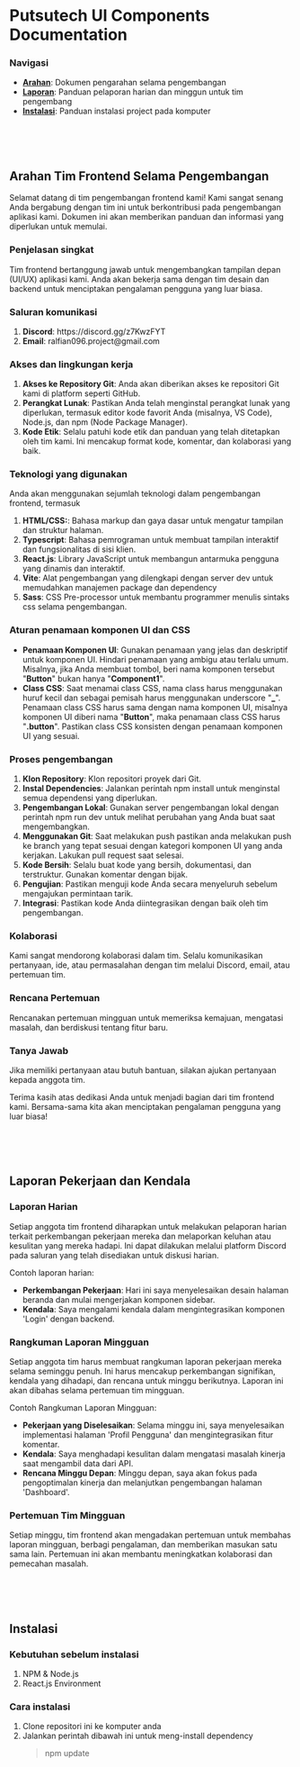 <h1>Putsutech UI Components Documentation</h1> 

<h3>Navigasi</h3>
<ul>
  <li>
    <b><a href="#briefing">Arahan</a></b>: Dokumen pengarahan selama pengembangan
  </li>
  <li>
    <b><a href="#report">Laporan</a></b>: Panduan pelaporan harian dan minggun untuk tim pengembang
  </li>
  <li>
    <b><a href="#installation">Instalasi</a></b>: Panduan instalasi project pada komputer
  </li>
</ul>

<br> <br> <br>
<h2 id="briefing">Arahan Tim Frontend Selama Pengembangan</h2>
<p>Selamat datang di tim pengembangan frontend kami! Kami sangat senang Anda bergabung dengan tim ini untuk berkontribusi pada pengembangan aplikasi kami. Dokumen ini akan memberikan panduan dan informasi yang diperlukan untuk memulai.</p>

<h3>Penjelasan singkat</h3>
<p>Tim frontend bertanggung jawab untuk mengembangkan tampilan depan (UI/UX) aplikasi kami. Anda akan bekerja sama dengan tim desain dan backend untuk menciptakan pengalaman pengguna yang luar biasa.</p>

<h3>Saluran komunikasi</h3>
<ol>
  <li>
    <b>Discord</b>: https://discord.gg/z7KwzFYT
  </li>
  <li>
    <b>Email</b>: ralfian096.project@gmail.com
  </li>
</ol>

<h3>Akses dan lingkungan kerja</h3>
<ol>
  <li>
    <b>Akses ke Repository Git</b>: Anda akan diberikan akses ke repositori Git kami di platform seperti GitHub.
  </li>
  <li>
    <b>Perangkat Lunak</b>: Pastikan Anda telah menginstal perangkat lunak yang diperlukan, termasuk editor kode favorit Anda (misalnya, VS Code), Node.js, dan npm (Node Package Manager).
  </li>
  <li>
    <b>Kode Etik</b>: Selalu patuhi kode etik dan panduan yang telah ditetapkan oleh tim kami. Ini mencakup format kode, komentar, dan kolaborasi yang baik.
  </li>
</ol>

<h3>Teknologi yang digunakan</h3>
<p>Anda akan menggunakan sejumlah teknologi dalam pengembangan frontend, termasuk</p>
<ol>
  <li>
    <b>HTML/CSS:</b>: Bahasa markup dan gaya dasar untuk mengatur tampilan dan struktur halaman.
  </li>
  <li>
    <b>Typescript</b>: Bahasa pemrograman untuk membuat tampilan interaktif dan fungsionalitas di sisi klien.
  </li>
  <li>
    <b>React.js</b>: Library JavaScript untuk membangun antarmuka pengguna yang dinamis dan interaktif.
  </li>
  <li>
    <b>Vite</b>: Alat pengembangan yang dilengkapi dengan server dev untuk memudahkan manajemen package dan dependency
  </li>
  <li>
    <b>Sass</b>: CSS Pre-processor untuk membantu programmer menulis sintaks css selama pengembangan.
  </li>
</ol>

<h3>Aturan penamaan komponen UI dan CSS</h3>
<ul>
  <li>
    <b>Penamaan Komponen UI</b>: Gunakan penamaan yang jelas dan deskriptif untuk komponen UI. Hindari penamaan yang ambigu atau terlalu umum. Misalnya, jika Anda membuat tombol, beri nama komponen tersebut "<b>Button</b>" bukan hanya "<b>Component1</b>".
  </li>
  <li>
    <b>Class CSS</b>: Saat menamai class CSS, nama class harus menggunakan huruf kecil dan sebagai pemisah harus menggunakan underscore "<b>_</b>". Penamaan class CSS harus sama dengan nama komponen UI, misalnya komponen UI diberi nama "<b>Button</b>", maka penamaan class CSS harus "<b>.button</b>". Pastikan class CSS konsisten dengan penamaan komponen UI yang sesuai.
  </li>
</ul>

<h3>Proses pengembangan</h3>
<ol>
  <li>
    <b>Klon Repository</b>: Klon repositori proyek dari Git.
  </li>
  <li>
    <b>Instal Dependencies</b>: Jalankan perintah npm install untuk menginstal semua dependensi yang diperlukan.
  </li>
  <li>
    <b>Pengembangan Lokal</b>: Gunakan server pengembangan lokal dengan perintah npm run dev untuk melihat perubahan yang Anda buat saat mengembangkan.
  </li>
  <li>
    <b>Menggunakan Git</b>: Saat melakukan push pastikan anda melakukan push ke branch yang tepat sesuai dengan kategori komponen UI yang anda kerjakan. Lakukan pull request saat selesai.
  </li>
  <li>
    <b>Kode Bersih</b>: Selalu buat kode yang bersih, dokumentasi, dan terstruktur. Gunakan komentar dengan bijak.
  </li>
  <li>
    <b>Pengujian</b>: Pastikan menguji kode Anda secara menyeluruh sebelum mengajukan permintaan tarik.
  </li>
  <li>
    <b>Integrasi</b>: Pastikan kode Anda diintegrasikan dengan baik oleh tim pengembangan.
  </li>
</ol>

<h3>Kolaborasi</h3>
<p>Kami sangat mendorong kolaborasi dalam tim. Selalu komunikasikan pertanyaan, ide, atau permasalahan dengan tim melalui Discord, email, atau pertemuan tim.</p>

<h3>Rencana Pertemuan</h3>
<p>Rencanakan pertemuan mingguan untuk memeriksa kemajuan, mengatasi masalah, dan berdiskusi tentang fitur baru.</p>

<h3>Tanya Jawab</h3>
<p>Jika memiliki pertanyaan atau butuh bantuan, silakan ajukan pertanyaan kepada anggota tim.</p>

<p>Terima kasih atas dedikasi Anda untuk menjadi bagian dari tim frontend kami. Bersama-sama kita akan menciptakan pengalaman pengguna yang luar biasa!</p>

<br> <br> <br>
<h2 id="report">Laporan Pekerjaan dan Kendala</h2>
<h3>Laporan Harian</h3>
<p>Setiap anggota tim frontend diharapkan untuk melakukan pelaporan harian terkait perkembangan pekerjaan mereka dan melaporkan keluhan atau kesulitan yang mereka hadapi. Ini dapat dilakukan melalui platform Discord pada saluran yang telah disediakan untuk diskusi harian.</p>

<p>Contoh laporan harian:</p>
<ul>
  <li>
    <b>Perkembangan Pekerjaan</b>: Hari ini saya menyelesaikan desain halaman beranda dan mulai mengerjakan komponen sidebar.
  </li>
  <li>
    <b>Kendala</b>: Saya mengalami kendala dalam mengintegrasikan komponen 'Login' dengan backend.
  </li>
</ul>

<h3>Rangkuman Laporan Mingguan</h3>
<p>Setiap anggota tim harus membuat rangkuman laporan pekerjaan mereka selama seminggu penuh. Ini harus mencakup perkembangan signifikan, kendala yang dihadapi, dan rencana untuk minggu berikutnya. Laporan ini akan dibahas selama pertemuan tim mingguan.</p>

<p>Contoh Rangkuman Laporan Mingguan:</p>
<ul>
  <li>
    <b>Pekerjaan yang Diselesaikan</b>: Selama minggu ini, saya menyelesaikan implementasi halaman 'Profil Pengguna' dan mengintegrasikan fitur komentar.
  </li>
  <li>
    <b>Kendala</b>: Saya menghadapi kesulitan dalam mengatasi masalah kinerja saat mengambil data dari API.
  </li>
  <li>
    <b>Rencana Minggu Depan</b>: Minggu depan, saya akan fokus pada pengoptimalan kinerja dan melanjutkan pengembangan halaman 'Dashboard'.
  </li>
</ul>

<h3>Pertemuan Tim Mingguan</h3>
<p>Setiap minggu, tim frontend akan mengadakan pertemuan untuk membahas laporan mingguan, berbagi pengalaman, dan memberikan masukan satu sama lain. Pertemuan ini akan membantu meningkatkan kolaborasi dan pemecahan masalah.</p>

<br> <br> <br>
<h2 id="installation">Instalasi</h2>

<h3>Kebutuhan sebelum instalasi</h3>
<ol>
  <li>NPM & Node.js</li>
  <li>React.js Environment</li>
</ol>

<h3>Cara instalasi</h3>
<ol>
  <li>Clone repositori ini ke komputer anda</li>
  <li>Jalankan perintah dibawah ini untuk meng-install dependency</li>
  <blockquote>
    npm update
  </blockquote>
</ol>
